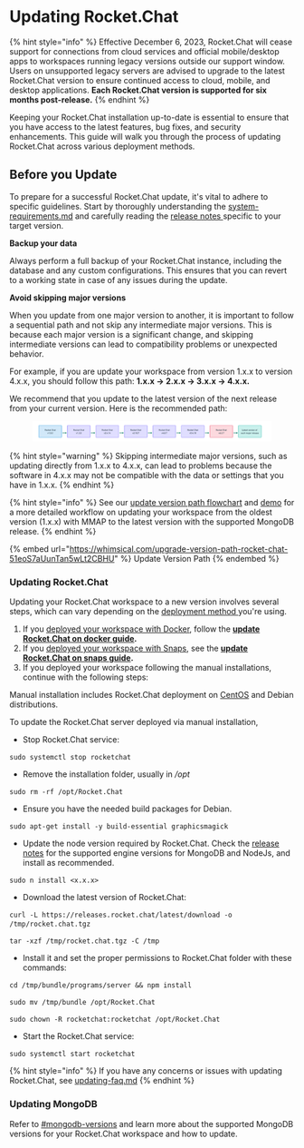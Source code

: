 # Updating Rocket.Chat

{% hint style="info" %}
Effective December 6, 2023, Rocket.Chat will cease support for connections from cloud services and official mobile/desktop apps to workspaces running legacy versions outside our support window. Users on unsupported legacy servers are advised to upgrade to the latest Rocket.Chat version to ensure continued access to cloud, mobile, and desktop applications. **Each Rocket.Chat version is supported for six months post-release.**
{% endhint %}

Keeping your Rocket.Chat installation up-to-date is essential to ensure that you have access to the latest features, bug fixes, and security enhancements. This guide will walk you through the process of updating Rocket.Chat across various deployment methods.

## Before you Update

To prepare for a successful Rocket.Chat update, it's vital to adhere to specific guidelines. Start by thoroughly understanding the [system-requirements.md](system-requirements.md "mention") and carefully reading the [release notes ](https://github.com/RocketChat/Rocket.Chat/releases)specific to your target version.&#x20;

**Backup your data**

Always perform a full backup of your Rocket.Chat instance, including the database and any custom configurations. This ensures that you can revert to a working state in case of any issues during the update.

**Avoid skipping major versions**

When you update from one major version to another, it is important to follow a sequential path and not skip any intermediate major versions. This is because each major version is a significant change, and skipping intermediate versions can lead to compatibility problems or unexpected behavior.

For example, if you are update your workspace from version 1.x.x to version 4.x.x, you should follow this path: **1.x.x -> 2.x.x -> 3.x.x -> 4.x.x.**

We recommend that you update to the latest version of the next release from your current version. Here is the recommended path:&#x20;

<figure><img src="../../.gitbook/assets/upgrade-path.png" alt=""><figcaption></figcaption></figure>

{% hint style="warning" %}
Skipping intermediate major versions, such as updating directly from 1.x.x to 4.x.x, can lead to problems because the software in 4.x.x may not be compatible with the data or settings that you have in 1.x.x.
{% endhint %}

{% hint style="info" %}
See our [update version path flowchart](https://whimsical.com/upgrade-version-path-rocket-chat-51eoS7aUunTan5wLt2CBHU) and [demo](https://www.youtube.com/watch?v=y9cLve2G8H0) for a more detailed workflow on updating your workspace from the oldest version (1.x.x) with MMAP to the latest version with the supported MongoDB release.
{% endhint %}

{% embed url="https://whimsical.com/upgrade-version-path-rocket-chat-51eoS7aUunTan5wLt2CBHU" %}
Update Version Path
{% endembed %}

### Updating Rocket.Chat

Updating your Rocket.Chat workspace to a new version involves several steps, which can vary depending on the [deployment method ](./)you're using.

1. If you [deployed your workspace with Docker](deploy-with-docker-and-docker-compose.md), follow the [**update Rocket.Chat on docker guide**](deploy-with-docker-and-docker-compose.md#updating-rocket.chat-on-docker)**.**&#x20;
2. If you [deployed your workspace with Snaps](deploy-with-snaps.md), see the [**update Rocket.Chat on snaps guide**](deploy-with-snaps.md#updating-rocket.chat-snap)**.**
3. If you deployed your workspace following the manual installations, continue with the following steps:

Manual installation includes Rocket.Chat deployment on [CentOS](additional-deployment-methods/deploy-with-centos.md) and Debian distributions.

To update the Rocket.Chat server deployed via manual installation,&#x20;

* Stop Rocket.Chat service:

```
sudo systemctl stop rocketchat
```

* Remove the installation folder, usually in _/opt_

```
sudo rm -rf /opt/Rocket.Chat
```

* Ensure you have the needed build packages for Debian.

```
sudo apt-get install -y build-essential graphicsmagick
```

* Update the node version required by Rocket.Chat. Check the [release notes](https://github.com/RocketChat/Rocket.Chat/releases) for the supported engine versions for MongoDB and NodeJs, and install as recommended.&#x20;

```
sudo n install <x.x.x>
```

* Download the latest version of Rocket.Chat:

```
curl -L https://releases.rocket.chat/latest/download -o /tmp/rocket.chat.tgz
```

```
tar -xzf /tmp/rocket.chat.tgz -C /tmp
```

* Install it and set the proper permissions to Rocket.Chat folder with these commands:

```
cd /tmp/bundle/programs/server && npm install
```

```
sudo mv /tmp/bundle /opt/Rocket.Chat
```

```
sudo chown -R rocketchat:rocketchat /opt/Rocket.Chat
```

* Start the Rocket.Chat service:

```
sudo systemctl start rocketchat
```

{% hint style="info" %}
If you have any concerns or issues with updating Rocket.Chat, see [updating-faq.md](../../resources/frequently-asked-questions/deployment-faq/updating-faq.md "mention")
{% endhint %}

### Updating MongoDB

Refer to [#mongodb-versions](../../customer-center/rocket.chats-support-structure/enterprise-support-and-version-durability.md#mongodb-versions "mention") and learn more about the supported MongoDB versions for your Rocket.Chat workspace and how to update.
